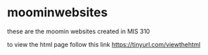 # moominwebsites

these are the moomin websites created in MIS 310

to view the html page follow this link https://tinyurl.com/viewthehtml

